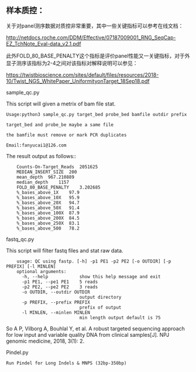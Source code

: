 ##   样本质控：
    
关于对panel测序数据对质控非常重要，其中一些关键指标可以参考在线文档：

http://netdocs.roche.com/DDM/Effective/07187009001_RNG_SeqCap-EZ_TchNote_Eval-data_v2.1.pdf

此外FOLD_80_BASE_PENALTY这个指标是评价panel性能又一关键指标，对于外显子测序该指标为2-4之间对该指标对解释说明可以参见：

https://twistbioscience.com/sites/default/files/resources/2018-10/Twist_NGS_WhitePaper_UniformityonTarget_18Sep18.pdf

sample_qc.py

This script will given a metrix of bam file stat.

    Usage:python3 sample_qc.py target_bed probe_bed bamfile outdir prefix
    
    target_bed and probe_be maybe a same file
    
    the bamfile must remove or mark PCR duplicates
    
    Email:fanyucai1@126.com

The result output as follows::

        Counts-On-Target_Reads	2051625
        MEDIAN_INSERT_SIZE	200
        mean_depth	967.210889
        median_depth	1157
        FOLD_80_BASE_PENALTY	3.202685
        %_bases_above_1X	97.9
        %_bases_above_10X	95.9
        %_bases_above_20X	94.7
        %_bases_above_50X	91.4
        %_bases_above_100X	87.9
        %_bases_above_200X	84.5
        %_bases_above_250X	83.1
        %_bases_above_500	78.2

fastq_qc.py

This script will filter fastq files and stat raw data.


        usage: QC using fastp. [-h] -p1 PE1 -p2 PE2 [-o OUTDIR] [-p PREFIX] [-l MINLEN]
        optional arguments:
          -h, --help            show this help message and exit
          -p1 PE1, --pe1 PE1    5 reads
          -p2 PE2, --pe2 PE2    3 reads
          -o OUTDIR, --outdir OUTDIR
                                output directory
          -p PREFIX, --prefix PREFIX
                                prefix of output
          -l MINLEN, --minlen MINLEN
                                min length output default is 75
So A P, Vilborg A, Bouhlal Y, et al. A robust targeted sequencing approach for low input and variable quality DNA from clinical samples[J]. NPJ genomic medicine, 2018, 3(1): 2. 

Pindel.py

    Run Pindel for Long Indels & MNPS (32bp-350bp)    
